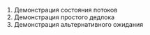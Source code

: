 1. Демонстрация состояния потоков
2. Демонстрация простого дедлока
3. Демонстрация альтернативного ожидания